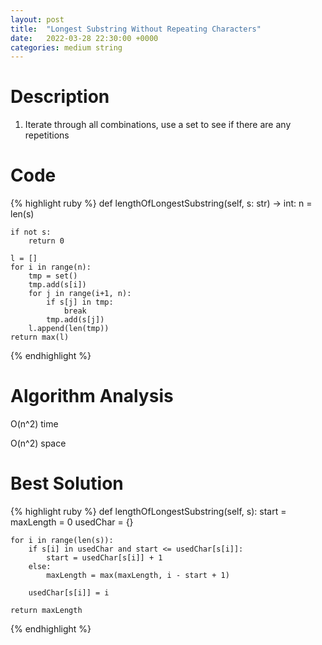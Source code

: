 ```yaml
---
layout: post
title:  "Longest Substring Without Repeating Characters"
date:   2022-03-28 22:30:00 +0000
categories: medium string
---
```

# Description
1. Iterate through all combinations, use a set to see if there are any repetitions

# Code
{% highlight ruby %}
def lengthOfLongestSubstring(self, s: str) -> int:
    n = len(s)
    
    if not s:
        return 0
    
    l = []
    for i in range(n):
        tmp = set()
        tmp.add(s[i])
        for j in range(i+1, n):
            if s[j] in tmp:
                break
            tmp.add(s[j])
        l.append(len(tmp))
    return max(l)
{% endhighlight %}

# Algorithm Analysis
O(n^2) time

O(n^2) space

# Best Solution
{% highlight ruby %}
def lengthOfLongestSubstring(self, s):
    start = maxLength = 0
    usedChar = {}
    
    for i in range(len(s)):
        if s[i] in usedChar and start <= usedChar[s[i]]:
            start = usedChar[s[i]] + 1
        else:
            maxLength = max(maxLength, i - start + 1)

        usedChar[s[i]] = i

    return maxLength
{% endhighlight %}